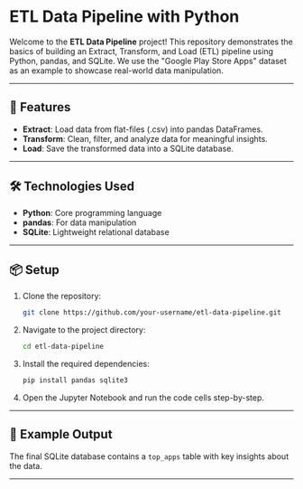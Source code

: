 # ETL Data Pipeline with Python

Welcome to the **ETL Data Pipeline** project! This repository demonstrates the basics of building an Extract, Transform, and Load (ETL) pipeline using Python, pandas, and SQLite. We use the "Google Play Store Apps" dataset as an example to showcase real-world data manipulation.

---

## 🚀 Features

- **Extract**: Load data from flat-files (.csv) into pandas DataFrames.
- **Transform**: Clean, filter, and analyze data for meaningful insights.
- **Load**: Save the transformed data into a SQLite database.

---

## 🛠️ Technologies Used

- **Python**: Core programming language
- **pandas**: For data manipulation
- **SQLite**: Lightweight relational database

---

## 📦 Setup

1. Clone the repository:
   ```bash
   git clone https://github.com/your-username/etl-data-pipeline.git
   ```

2. Navigate to the project directory:
   ```bash
   cd etl-data-pipeline
   ```

3. Install the required dependencies:
   ```bash
   pip install pandas sqlite3
   ```

4. Open the Jupyter Notebook and run the code cells step-by-step.

---

## 🧪 Example Output

The final SQLite database contains a `top_apps` table with key insights about the data.

---


